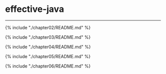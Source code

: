 # effective-java
---
{% include "./chapter02/README.md" %}

{% include "./chapter03/README.md" %}

{% include "./chapter04/README.md" %}

{% include "./chapter05/README.md" %}

{% include "./chapter06/README.md" %}